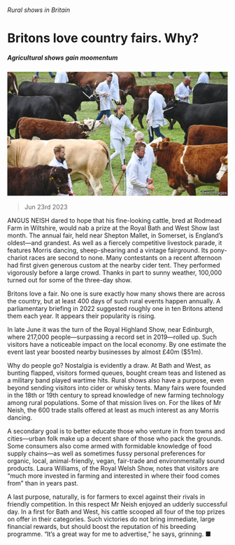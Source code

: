 ###### Rural shows in Britain

# Britons love country fairs. Why? 

##### Agricultural shows gain moomentum 

![image](images/20230708_BRP001.jpg) 

> Jun 23rd 2023 

ANGUS NEISH dared to hope that his fine-looking cattle, bred at Rodmead Farm in Wiltshire, would nab a prize at the Royal Bath and West Show last month. The annual fair, held near Shepton Mallet, in Somerset, is England’s oldest—and grandest. As well as a fiercely competitive livestock parade, it features Morris dancing, sheep-shearing and a vintage fairground. Its pony-chariot races are second to none. Many contestants on a recent afternoon had first given generous custom at the nearby cider tent. They performed vigorously before a large crowd. Thanks in part to sunny weather, 100,000 turned out for some of the three-day show.

Britons love a fair. No one is sure exactly how many shows there are across the country, but at least 400 days of such rural events happen annually. A parliamentary briefing in 2022 suggested roughly one in ten Britons attend them each year. It appears their popularity is rising.

In late June it was the turn of the Royal Highland Show, near Edinburgh, where 217,000 people—surpassing a record set in 2019—rolled up. Such visitors have a noticeable impact on the local economy. By one estimate the event last year boosted nearby businesses by almost £40m ($51m).

Why do people go? Nostalgia is evidently a draw. At Bath and West, as bunting flapped, visitors formed queues, bought cream teas and listened as a military band played wartime hits. Rural shows also have a purpose, even beyond sending visitors into cider or whisky tents. Many fairs were founded in the 18th or 19th century to spread knowledge of new farming technology among rural populations. Some of that mission lives on. For the likes of Mr Neish, the 600 trade stalls offered at least as much interest as any Morris dancing.

A secondary goal is to better educate those who venture in from towns and cities—urban folk make up a decent share of those who pack the grounds. Some consumers also come armed with formidable knowledge of food supply chains—as well as sometimes fussy personal preferences for organic, local, animal-friendly, vegan, fair-trade and environmentally sound products. Laura Williams, of the Royal Welsh Show, notes that visitors are “much more invested in farming and interested in where their food comes from” than in years past. 

A last purpose, naturally, is for farmers to excel against their rivals in friendly competition. In this respect Mr Neish enjoyed an udderly successful day. In a first for Bath and West, his cattle scooped all four of the top prizes on offer in their categories. Such victories do not bring immediate, large financial rewards, but should boost the reputation of his breeding programme. “It’s a great way for me to advertise,” he says, grinning. ■


